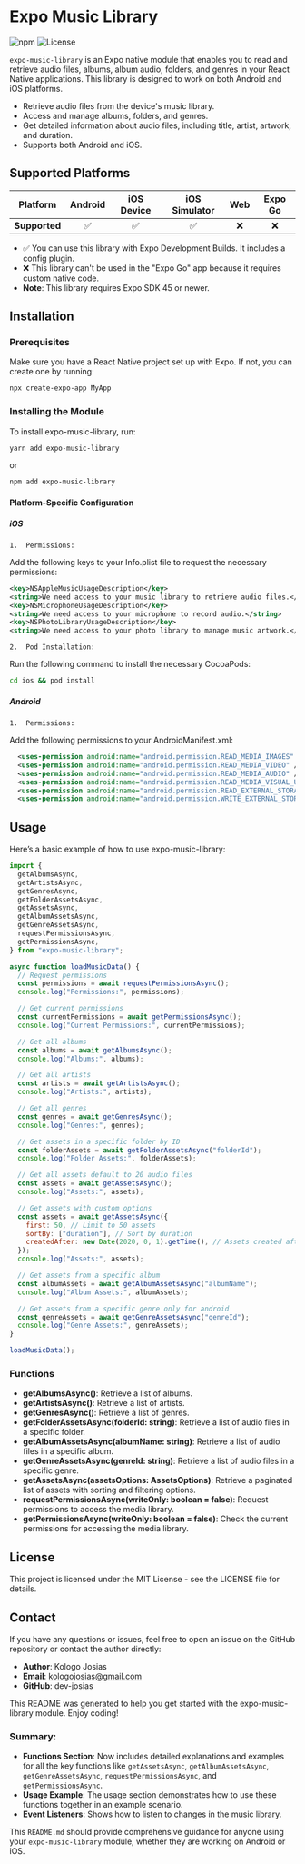 # Expo Music Library

![npm](https://img.shields.io/npm/v/expo-music-library)
![License](https://img.shields.io/npm/l/expo-music-library)

`expo-music-library` is an Expo native module that enables you to read and retrieve audio files, albums, album audio, folders, and genres in your React Native applications. This library is designed to work on both Android and iOS platforms.

- Retrieve audio files from the device's music library.
- Access and manage albums, folders, and genres.
- Get detailed information about audio files, including title, artist, artwork, and duration.
- Supports both Android and iOS.

## Supported Platforms

| Platform      | Android | iOS Device | iOS Simulator | Web | Expo Go |
| ------------- | :-----: | :--------: | :-----------: | :-: | :-----: |
| **Supported** |   ✅    |     ✅     |      ✅       | ❌  |   ❌    |

- ✅ You can use this library with Expo Development Builds. It includes a config plugin.
- ❌ This library can't be used in the "Expo Go" app because it requires custom native code.
- **Note**: This library requires Expo SDK 45 or newer.

## Installation

### Prerequisites

Make sure you have a React Native project set up with Expo. If not, you can create one by running:

```bash
npx create-expo-app MyApp
```

### Installing the Module

To install expo-music-library, run:

```bash
yarn add expo-music-library
```

or

```bash
npm add expo-music-library
```

#### Platform-Specific Configuration

##### iOS

    1.	Permissions:

Add the following keys to your Info.plist file to request the necessary permissions:

```xml
<key>NSAppleMusicUsageDescription</key>
<string>We need access to your music library to retrieve audio files.</string>
<key>NSMicrophoneUsageDescription</key>
<string>We need access to your microphone to record audio.</string>
<key>NSPhotoLibraryUsageDescription</key>
<string>We need access to your photo library to manage music artwork.</string>
```

    2.	Pod Installation:

Run the following command to install the necessary CocoaPods:

```bash
cd ios && pod install
```

##### Android

    1.	Permissions:

Add the following permissions to your AndroidManifest.xml:

```xml
  <uses-permission android:name="android.permission.READ_MEDIA_IMAGES" />
  <uses-permission android:name="android.permission.READ_MEDIA_VIDEO" />
  <uses-permission android:name="android.permission.READ_MEDIA_AUDIO" />
  <uses-permission android:name="android.permission.READ_MEDIA_VISUAL_USER_SELECTED" />
  <uses-permission android:name="android.permission.READ_EXTERNAL_STORAGE" />
  <uses-permission android:name="android.permission.WRITE_EXTERNAL_STORAGE" />
```

## Usage

Here’s a basic example of how to use expo-music-library:

```js
import {
  getAlbumsAsync,
  getArtistsAsync,
  getGenresAsync,
  getFolderAssetsAsync,
  getAssetsAsync,
  getAlbumAssetsAsync,
  getGenreAssetsAsync,
  requestPermissionsAsync,
  getPermissionsAsync,
} from "expo-music-library";

async function loadMusicData() {
  // Request permissions
  const permissions = await requestPermissionsAsync();
  console.log("Permissions:", permissions);

  // Get current permissions
  const currentPermissions = await getPermissionsAsync();
  console.log("Current Permissions:", currentPermissions);

  // Get all albums
  const albums = await getAlbumsAsync();
  console.log("Albums:", albums);

  // Get all artists
  const artists = await getArtistsAsync();
  console.log("Artists:", artists);

  // Get all genres
  const genres = await getGenresAsync();
  console.log("Genres:", genres);

  // Get assets in a specific folder by ID
  const folderAssets = await getFolderAssetsAsync("folderId");
  console.log("Folder Assets:", folderAssets);

  // Get all assets default to 20 audio files
  const assets = await getAssetsAsync();
  console.log("Assets:", assets);

  // Get assets with custom options
  const assets = await getAssetsAsync({
    first: 50, // Limit to 50 assets
    sortBy: ["duration"], // Sort by duration
    createdAfter: new Date(2020, 0, 1).getTime(), // Assets created after Jan 1, 2020
  });
  console.log("Assets:", assets);

  // Get assets from a specific album
  const albumAssets = await getAlbumAssetsAsync("albumName");
  console.log("Album Assets:", albumAssets);

  // Get assets from a specific genre only for android
  const genreAssets = await getGenreAssetsAsync("genreId");
  console.log("Genre Assets:", genreAssets);
}

loadMusicData();
```

### Functions

- **getAlbumsAsync()**: Retrieve a list of albums.
- **getArtistsAsync()**: Retrieve a list of artists.
- **getGenresAsync()**: Retrieve a list of genres.
- **getFolderAssetsAsync(folderId: string)**: Retrieve a list of audio files in a specific folder.
- **getAlbumAssetsAsync(albumName: string)**: Retrieve a list of audio files in a specific album.
- **getGenreAssetsAsync(genreId: string)**: Retrieve a list of audio files in a specific genre.
- **getAssetsAsync(assetsOptions: AssetsOptions)**: Retrieve a paginated list of assets with sorting and filtering options.
- **requestPermissionsAsync(writeOnly: boolean = false)**: Request permissions to access the media library.
- **getPermissionsAsync(writeOnly: boolean = false)**: Check the current permissions for accessing the media library.

## License

This project is licensed under the MIT License - see the LICENSE file for details.

## Contact

If you have any questions or issues, feel free to open an issue on the GitHub repository or contact the author directly:

- **Author**: Kologo Josias
- **Email**: kologojosias@gmail.com
- **GitHub**: dev-josias

This README was generated to help you get started with the expo-music-library module. Enjoy coding!

### Summary:

- **Functions Section**: Now includes detailed explanations and examples for all the key functions like `getAssetsAsync`, `getAlbumAssetsAsync`, `getGenreAssetsAsync`, `requestPermissionsAsync`, and `getPermissionsAsync`.
- **Usage Example**: The usage section demonstrates how to use these functions together in an example scenario.
- **Event Listeners**: Shows how to listen to changes in the music library.

This `README.md` should provide comprehensive guidance for anyone using your `expo-music-library` module, whether they are working on Android or iOS.
